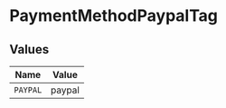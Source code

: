 # PaymentMethodPaypalTag


## Values

| Name     | Value    |
| -------- | -------- |
| `PAYPAL` | paypal   |